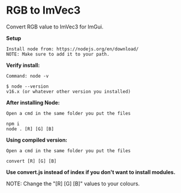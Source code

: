 # RGB to ImVec3
 Convert RGB value to ImVec3 for ImGui.

**Setup**
```
Install node from: https://nodejs.org/en/download/
NOTE: Make sure to add it to your path.
```

**Verify install:**
```
Command: node -v

$ node --version
v16.x (or whatever other version you installed)
```

**After installing Node:**
```
Open a cmd in the same folder you put the files

npm i
node . [R] [G] [B]
```

**Using compiled version:**
```
Open a cmd in the same folder you put the files

convert [R] [G] [B]
```

**Use convert.js instead of index if you don't want to install modules.**

NOTE: Change the "[R] [G] [B]" values to your colours.